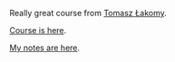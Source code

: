 Really great course from [Tomasz Łakomy](https://www.twitter.com/tlakomy).

[Course is here](https://egghead.io/playlists/learn-aws-serverless-application-model-aws-sam-framework-from-scratch-baf9).

[My notes are here](https://github.com/doingandlearning/build-serverless-applications-with-aws-sam).
